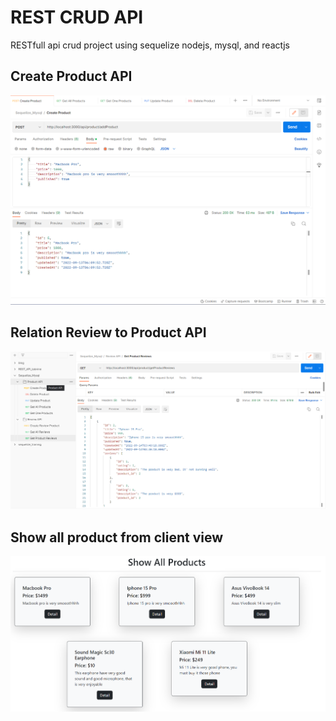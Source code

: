 # REST CRUD API
RESTfull api crud project using sequelize nodejs, mysql, and reactjs

## Create Product API
![thumbs1](https://github.com/boby177/RESTfull_API_CRUD/blob/main/img_thumbs/Screenshot_1.png)

## Relation Review to Product API
![thumbs2](https://github.com/boby177/RESTfull_API_CRUD/blob/main/img_thumbs/Screenshot_3.png)

## Show all product from client view
![thumbs3](https://github.com/boby177/RESTfull_API_CRUD/blob/main/img_thumbs/Screenshot_5.png)
